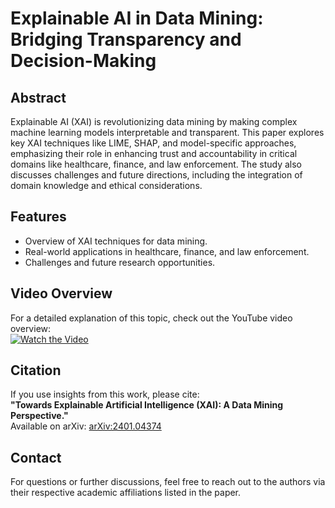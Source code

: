 # Explainable AI in Data Mining: Bridging Transparency and Decision-Making

## Abstract
Explainable AI (XAI) is revolutionizing data mining by making complex machine learning models interpretable and transparent. This paper explores key XAI techniques like LIME, SHAP, and model-specific approaches, emphasizing their role in enhancing trust and accountability in critical domains like healthcare, finance, and law enforcement. The study also discusses challenges and future directions, including the integration of domain knowledge and ethical considerations.

## Features
- Overview of XAI techniques for data mining.
- Real-world applications in healthcare, finance, and law enforcement.
- Challenges and future research opportunities.

## Video Overview
For a detailed explanation of this topic, check out the YouTube video overview:  
[![Watch the Video](https://img.youtube.com/vi/VIDEO_ID/maxresdefault.jpg)](https://www.youtube.com/watch?v=VIDEO_ID)

## Citation
If you use insights from this work, please cite:  
**"Towards Explainable Artificial Intelligence (XAI): A Data Mining Perspective."**  
Available on arXiv: [arXiv:2401.04374](https://arxiv.org/abs/2401.04374)

## Contact
For questions or further discussions, feel free to reach out to the authors via their respective academic affiliations listed in the paper.